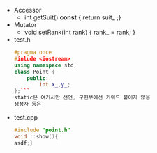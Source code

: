 - Accessor 
	- int getSuit() **const** { return suit_ ;}
- Mutator
	- void setRank(int rank) { rank_ = rank; }
- test.h
  ```C++ 
  #pragma once
  #inlude <iostream>
  using namespace std;
  class Point {
	  public:
		  int x_,y_;
  };```
  static은 여기서만 선언, 구현부에선 키워드 붙이지 않음
  생성자 등은 
- test.cpp
  ```C++ 
  #include "point.h"
  void ::show(){
  asdf;}
  


